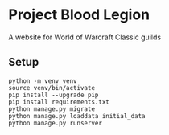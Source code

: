 # Project Blood Legion

A website for World of Warcraft Classic guilds

## Setup

    python -m venv venv
    source venv/bin/activate
    pip install --upgrade pip
    pip install requirements.txt
    python manage.py migrate
    python manage.py loaddata initial_data
    python manage.py runserver
